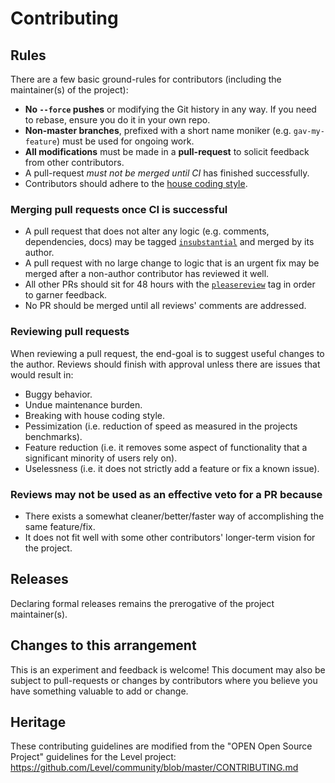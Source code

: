 # Contributing

## Rules

There are a few basic ground-rules for contributors (including the maintainer(s) of the project):

- **No `--force` pushes** or modifying the Git history in any way. If you need to rebase, ensure you do it in your own repo.
- **Non-master branches**, prefixed with a short name moniker (e.g. `gav-my-feature`) must be used for ongoing work.
- **All modifications** must be made in a **pull-request** to solicit feedback from other contributors.
- A pull-request _must not be merged until CI_ has finished successfully.
- Contributors should adhere to the [house coding style](https://github.com/paritytech/axia/wiki/Style-Guide).

### Merging pull requests once CI is successful

- A pull request that does not alter any logic (e.g. comments, dependencies, docs) may be tagged [`insubstantial`](https://github.com/paritytech/axia/pulls?utf8=%E2%9C%93&q=is%3Apr+is%3Aopen+label%3AA2-insubstantial) and merged by its author.
- A pull request with no large change to logic that is an urgent fix may be merged after a non-author contributor has reviewed it well.
- All other PRs should sit for 48 hours with the [`pleasereview`](https://github.com/paritytech/axia/pulls?q=is:pr+is:open+label:A0-pleasereview) tag in order to garner feedback.
- No PR should be merged until all reviews' comments are addressed.

### Reviewing pull requests

When reviewing a pull request, the end-goal is to suggest useful changes to the author. Reviews should finish with approval unless there are issues that would result in:

- Buggy behavior.
- Undue maintenance burden.
- Breaking with house coding style.
- Pessimization (i.e. reduction of speed as measured in the projects benchmarks).
- Feature reduction (i.e. it removes some aspect of functionality that a significant minority of users rely on).
- Uselessness (i.e. it does not strictly add a feature or fix a known issue).

### Reviews may not be used as an effective veto for a PR because

- There exists a somewhat cleaner/better/faster way of accomplishing the same feature/fix.
- It does not fit well with some other contributors' longer-term vision for the project.

## Releases

Declaring formal releases remains the prerogative of the project maintainer(s).

## Changes to this arrangement

This is an experiment and feedback is welcome! This document may also be subject to pull-requests or changes by contributors where you believe you have something valuable to add or change.

## Heritage

These contributing guidelines are modified from the "OPEN Open Source Project" guidelines for the Level project: <https://github.com/Level/community/blob/master/CONTRIBUTING.md>
